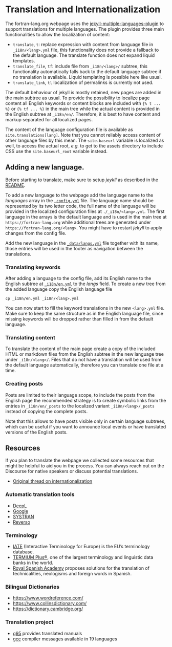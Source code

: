 Translation and Internationalization
====================================

The fortran-lang.org webpage uses the
[jekyll-multiple-languages-plugin](https://github.com/kurtsson/jekyll-multiple-languages-plugin)
to support translations for multiple languages.
The plugin provides three main functionalities to allow the localization of content:

- `translate`, `t`:
  replace expression with content from language file in ``_i18n/<lang>.yml`` file,
  this functionality does not provide a fallback to the default language.
  The translate function does not expand liquid templates.
- `translate_file`, `tf`:
  include file from ``_i18n/<lang>/`` subtree, this functionality automatically
  falls back to the default language subtree if no translation is available.
  Liquid templating is possible here like usual.
- `translate_link`, `tl`
  localization of permalinks is currently not used.

The default behaviour of jekyll is mostly retained, new pages are added in the main
subtree as usual. To provide the possibility to localize page content all English
keywords or content blocks are included with ``{% t ... %}`` or ``{% tf ... %}`` in the
main tree while the actual content is provided in the English subtree at ``_i18n/en/``.
Therefore, it is best to have content and markup separated for all localized pages.

The content of the language configuration file is available as ``site.translations[lang]``.
Note that you cannot reliably access content of other language files by this mean.
The ``site.baseurl`` variable is localized as well, to access the actual root, *e.g.*
to get to the assets directory to include CSS use the ``site.baseurl_root`` variable instead.


## Adding a new language.

Before starting to translate, make sure to setup *jeykll* as described in the
[README](./README.md).

To add a new language to the webpage add the language name to the *languages* array
in the [``_config.yml``](./_config.yml) file.
The language name should be represented by its two letter code, the full name of the
language will be provided in the localized configuration files at ``./_i18n/<lang>.yml``.
The first language in the arrays is the default language and is used in the main tree
at ``https://fortran-lang.org`` while additional trees are generated under
``https://fortran-lang.org/<lang>``.
You might have to restart *jekyll* to apply changes from the config file.

Add the new language in the [``_data/langs.yml``](./_data/langs.yml) file together with
its name, those entries will be used in the footer as navigation between the translations.


### Translating keywords

After adding a language to the config file, add its English name to the English subtree
at [``_i18n/en.yml``](./_i18n/en.yml) to the *langs* field.
To create a new tree from the added language copy the English language file

```
cp _i18n/en.yml _i18n/<lang>.yml
```

You can now start to fill the keyword translations in the new ``<lang>.yml`` file.
Make sure to keep the same structure as in the English language file, since missing
keywords will be dropped rather than filled in from the default language.


### Translating content

To translate the content of the main page create a copy of the included HTML or markdown
files from the English subtree in the new language tree under ``_i18n/<lang>/``.
Files that do not have a translation will be used from the default language automatically,
therefore you can translate one file at a time.


### Creating posts

Posts are limited to their language scope, to include the posts from the English page
the recommended strategy is to create symbolic links from the entries in
``_i18n/en/_posts`` to the localized variant ``_i18n/<lang>/_posts`` instead of
copying the complete posts.

Note that this allows to have posts visible only in certain language subtrees, which
can be useful if you want to announce local events or have translated versions of
the English posts.


## Resources

If you plan to translate the webpage we collected some resources that might be helpful to aid you in the process.
You can always reach out on the Discourse for native speakers or discuss potential translations.

- [Original thread on internationalization](https://fortran-lang.discourse.group/t/promoting-fortran-in-non-english-languages/678/21)


### Automatic translation tools

- [DeepL](https://www.deepl.com/translator)
- [Google](https://translate.google.com/)
- [SYSTRAN](https://translate.systran.net/?lang=en)
- [Reverso](https://www.reverso.net/)


### Terminology

- [IATE](https://iate.europa.eu/home) (Interactive Terminology for Europe) is the EU’s terminology database.
- [TERMIUM Plus®](https://www.btb.termiumplus.gc.ca/), one of the largest terminology and linguistic data banks in the world.
- [Royal Spanish Academy](http://revistas.rae.es/bilrae/article/view/218/525)
  proposes solutions for the translation of technicalities, neologisms and foreign words in Spanish.


### Bilingual Dictionaries

- https://www.wordreference.com/
- https://www.collinsdictionary.com/
- https://dictionary.cambridge.org/


### Translation project

- [g95](https://www.g95.org/downloads.shtml) provides translated manuals
- [gcc](https://translationproject.org/latest/gcc/) compiler messages available in 19 languages
